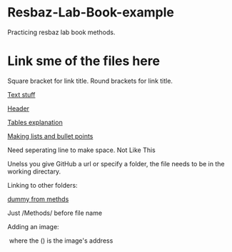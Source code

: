 # Resbaz-Lab-Book-example
Practicing resbaz lab book methods.

# Link sme of the files here

Square bracket for link title. Round brackets for link title. 

[Text stuff](text_stuff.md)

[Header](header.md)

[Tables explanation](tables.md)

[Making lists and bullet points](Lists_and_bullet.md)

Need seperating line to make space.
Not
Like 
This

Unelss you give GitHub a url or specify a folder, the file needs to be in the working directary. 

Linking to other folders:

[dummy from methds](/Methods/dummy1.md)

Just /Methods/ before file name

Adding an image:

![]() where the () is the image's address
